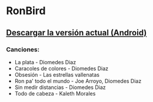 # RonBird
## [Descargar la versión actual (Android)](https://github.com/evilcucaracha/RonBird/releases/download/v1.2/ronbird.apk)

### Canciones:
* La plata - Diomedes Diaz
* Caracoles de colores - Diomedes Diaz
* Obsesión - Las estrellas vallenatas
* Ron pa' todo el mundo - Joe Arroyo, Diomedes Diaz 
* Sin medir distancias - Diomedes Diaz
* Todo de cabeza - Kaleth Morales

